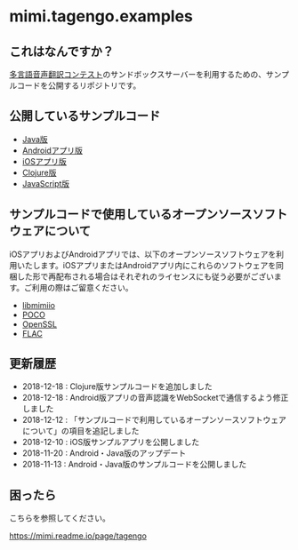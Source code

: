 # mimi.tagengo.examples

## これはなんですか？

[多言語音声翻訳コンテスト](https://tagen.go.jp/)のサンドボックスサーバーを利用するための、サンプルコードを公開するリポジトリです。

## 公開しているサンプルコード

- [Java版](https://github.com/FairyDevicesRD/mimi.tagengo.examples/tree/master/src/Java)
- [Androidアプリ版](https://github.com/FairyDevicesRD/mimi.tagengo.examples/tree/master/src/Android)
- [iOSアプリ版](https://github.com/FairyDevicesRD/mimi.tagengo.examples/tree/master/src/iOS)
- [Clojure版](https://github.com/FairyDevicesRD/mimi.tagengo.examples/tree/master/src/Clojure)
- [JavaScript版](https://github.com/FairyDevicesRD/mimi.tagengo.examples/tree/master/src/JavaScript)

## サンプルコードで使用しているオープンソースソフトウェアについて

iOSアプリおよびAndroidアプリでは、以下のオープンソースソフトウェアを利用いたします。iOSアプリまたはAndroidアプリ内にこれらのソフトウェアを同梱した形で再配布される場合はそれぞれのライセンスにも従う必要がございます。ご利用の際はご留意ください。

- [libmimiio](https://github.com/FairyDevicesRD/libmimiio)
- [POCO](https://github.com/pocoproject/poco/blob/develop/LICENSE)
- [OpenSSL](https://www.openssl.org/source/license-openssl-ssleay.txt)
- [FLAC](https://git.xiph.org/?p=flac.git;a=blob;f=COPYING.Xiph;h=d8295f0ed7dfa373a4024ce111c636ed3466c6c9;hb=HEAD)


## 更新履歴

- 2018-12-18 : Clojure版サンプルコードを追加しました
- 2018-12-18 : Android版アプリの音声認識をWebSocketで通信するよう修正しました
- 2018-12-12 : 「サンプルコードで利用しているオープンソースソフトウェアについて」の項目を追記しました
- 2018-12-10 : iOS版サンプルアプリを公開しました
- 2018-11-20 : Android・Java版のアップデート
- 2018-11-13 : Android・Java版のサンプルコードを公開しました

## 困ったら

こちらを参照してください。

https://mimi.readme.io/page/tagengo
